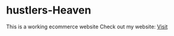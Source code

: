 # hustlers-Heaven
This is a working ecommerce website 
Check out my website: [Visit](https://hustlersheaven.web.app/)
